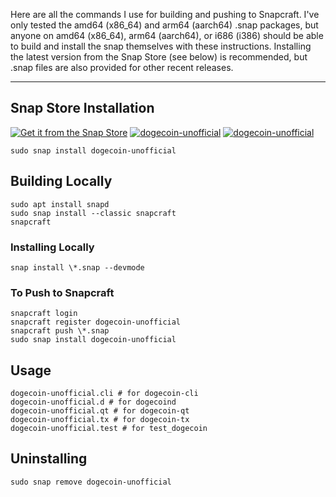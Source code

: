 Here are all the commands I use for building and pushing to Snapcraft. I've only tested the amd64 (x86_64) and arm64 (aarch64) .snap packages, but anyone on amd64 (x86_64), arm64 (aarch64), or i686 (i386) should be able to build and install the snap themselves with these instructions. Installing the latest version from the Snap Store (see below) is recommended, but .snap files are also provided for other recent releases.

---

## Snap Store Installation
[![Get it from the Snap Store](https://snapcraft.io/static/images/badges/en/snap-store-black.svg)](https://snapcraft.io/dogecoin-unofficial)
[![dogecoin-unofficial](https://snapcraft.io/dogecoin-unofficial/badge.svg)](https://snapcraft.io/dogecoin-unofficial) [![dogecoin-unofficial](https://snapcraft.io/dogecoin-unofficial/trending.svg?name=0)](https://snapcraft.io/dogecoin-unofficial)
```
sudo snap install dogecoin-unofficial
```

## Building Locally
```
sudo apt install snapd
sudo snap install --classic snapcraft
snapcraft
```

### Installing Locally
```
snap install \*.snap --devmode
```

### To Push to Snapcraft
```
snapcraft login
snapcraft register dogecoin-unofficial
snapcraft push \*.snap
sudo snap install dogecoin-unofficial
```

## Usage
```
dogecoin-unofficial.cli # for dogecoin-cli
dogecoin-unofficial.d # for dogecoind
dogecoin-unofficial.qt # for dogecoin-qt
dogecoin-unofficial.tx # for dogecoin-tx
dogecoin-unofficial.test # for test_dogecoin
```

## Uninstalling
```
sudo snap remove dogecoin-unofficial
```
